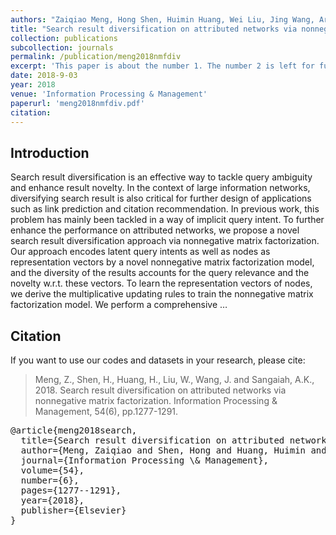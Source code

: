 ```yaml
---
authors: "Zaiqiao Meng, Hong Shen, Huimin Huang, Wei Liu, Jing Wang, Arun Kumar Sangaiah"
title: "Search result diversification on attributed networks via nonnegative matrix factorization"
collection: publications
subcollection: journals
permalink: /publication/meng2018nmfdiv
excerpt: 'This paper is about the number 1. The number 2 is left for future work.'
date: 2018-9-03
year: 2018
venue: 'Information Processing & Management'
paperurl: 'meng2018nmfdiv.pdf'
citation:
---
```


## Introduction

Search result diversification is an effective way to tackle query ambiguity and enhance result novelty. In the context of large information networks, diversifying search result is also critical for further design of applications such as link prediction and citation recommendation. In previous work, this problem has mainly been tackled in a way of implicit query intent. To further enhance the performance on attributed networks, we propose a novel search result diversification approach via nonnegative matrix factorization. Our approach encodes latent query intents as well as nodes as representation vectors by a novel nonnegative matrix factorization model, and the diversity of the results accounts for the query relevance and the novelty w.r.t. these vectors. To learn the representation vectors of nodes, we derive the multiplicative updating rules to train the nonnegative matrix factorization model. We perform a comprehensive …

## Citation

If you want to use our codes and datasets in your research, please cite:
>Meng, Z., Shen, H., Huang, H., Liu, W., Wang, J. and Sangaiah, A.K., 2018. Search result diversification on attributed networks via nonnegative matrix factorization. Information Processing & Management, 54(6), pp.1277-1291.

<pre>
@article{meng2018search,
  title={Search result diversification on attributed networks via nonnegative matrix factorization},
  author={Meng, Zaiqiao and Shen, Hong and Huang, Huimin and Liu, Wei and Wang, Jing and Sangaiah, Arun Kumar},
  journal={Information Processing \& Management},
  volume={54},
  number={6},
  pages={1277--1291},
  year={2018},
  publisher={Elsevier}
}
</pre>
